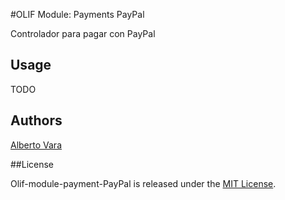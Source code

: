 #OLIF Module: Payments PayPal

Controlador para pagar con PayPal


## Usage

TODO


## Authors

[Alberto Vara](https://github.com/avara1986)

##License

Olif-module-payment-PayPal is released under the [MIT License](http://opensource.org/licenses/MIT).
